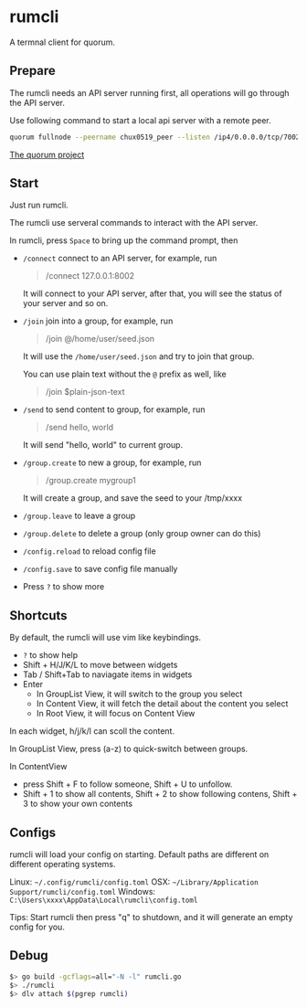 # rumcli

A termnal client for quorum.

## Prepare

The rumcli needs an API server running first, all operations will go through the API server.

Use following command to start a local api server with a remote peer.

```bash
quorum fullnode --peername chux0519_peer --listen /ip4/0.0.0.0/tcp/7002  --apiport 8002 --peer /ip4/167.114.61.179/tcp/10666/p2p/16Uiu2HAmE7TYnrYtC6tAsWvz4EUGQke1wsdrkw2kt8GFv6brfHFw --loglevel debug
```

[The quorum project](https://github.com/rumsystem/quorum)

## Start

Just run rumcli.

The rumcli use serveral commands to interact with the API server.

In rumcli, press `Space` to bring up the command prompt, then

- `/connect` connect to an API server, for example, run 

    > /connect 127.0.0.1:8002

    It will connect to your API server, after that, you will see the status of your server and so on.

- `/join` join into a group, for example, run

    > /join @/home/user/seed.json

     It will use the `/home/user/seed.json` and try to join that group. 

     You can use plain text without the `@` prefix as well, like 
    > /join $plain-json-text

- `/send` to send content to group, for example, run

    > /send hello, world

    It will send "hello, world" to current group.

- `/group.create` to new a group, for example, run

    > /group.create mygroup1

    It will create a group, and save the seed to your /tmp/xxxx

- `/group.leave` to leave a group

- `/group.delete` to delete a group (only group owner can do this)

- `/config.reload` to reload config file

- `/config.save` to save config file manually

- Press `?` to show more

## Shortcuts

By default, the rumcli will use vim like keybindings.

- `?` to show help
- Shift + H/J/K/L to move between widgets
- Tab / Shift+Tab to naviagate items in widgets
- Enter
  - In GroupList View, it will switch to the group you select
  - In Content View, it will fetch the detail about the content you select
  - In Root View, it will focus on Content View

In each widget, h/j/k/l can scoll the content.

In GroupList View, press (a-z) to quick-switch between groups.

In ContentView

- press Shift + F to follow someone, Shift + U to unfollow.
- Shift + 1 to show all contents, Shift + 2 to show following contens, Shift + 3 to show your own contents

## Configs

rumcli will load your config on starting. Default paths are different on different operating systems.

Linux: `~/.config/rumcli/config.toml`
OSX: `~/Library/Application Support/rumcli/config.toml`
Windows: `C:\Users\xxxx\AppData\Local\rumcli\config.toml`

Tips: Start rumcli then press "q" to shutdown, and it will generate an empty config for you.

## Debug

```bash
$> go build -gcflags=all="-N -l" rumcli.go
$> ./rumcli
$> dlv attach $(pgrep rumcli)
```
